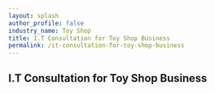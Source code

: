 ```yaml
---
layout: splash 
author_profile: false 
industry_name: Toy Shop
title: I.T Consultation for Toy Shop Business
permalink: /it-consultation-for-toy-shop-business
---
```


## I.T Consultation for Toy Shop Business